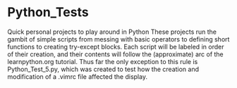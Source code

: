 # Python_Tests
Quick personal projects to play around in Python
These projects run the gambit of simple scripts from messing with basic operators to defining short functions to creating try-except blocks.  Each script will be labeled in order of their creation, and their contents will follow the (approximate) arc of the learnpython.org tutorial.  Thus far the only exception to this rule is Python_Test_5.py, which was created to test how the creation and modification of a .vimrc file affected the display.  
